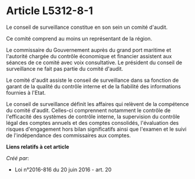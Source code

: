 # Article L5312-8-1

Le conseil de surveillance constitue en son sein un comité d'audit.

Ce comité comprend au moins un représentant de la région.

Le commissaire du Gouvernement auprès du grand port maritime et l'autorité chargée du contrôle économique et financier
assistent aux séances de ce comité avec voix consultative. Le président du conseil de surveillance ne fait pas partie du
comité d'audit.

Le comité d'audit assiste le conseil de surveillance dans sa fonction de garant de la qualité du contrôle interne et de la
fiabilité des informations fournies à l'Etat.

Le conseil de surveillance définit les affaires qui relèvent de la compétence du comité d'audit. Celles-ci comprennent
notamment le contrôle de l'efficacité des systèmes de contrôle interne, la supervision du contrôle légal des comptes annuels
et des comptes consolidés, l'évaluation des risques d'engagement hors bilan significatifs ainsi que l'examen et le suivi de
l'indépendance des commissaires aux comptes.

**Liens relatifs à cet article**

_Créé par_:

  - Loi n°2016-816 du 20 juin 2016 - art. 20
